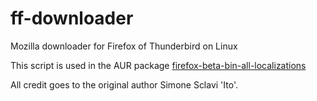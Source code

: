 # ff-downloader
Mozilla downloader for Firefox of Thunderbird on Linux

This script is used in the AUR package [firefox-beta-bin-all-localizations](https://aur.archlinux.org/packages/firefox-beta-bin-all-localizations)

All credit goes to the original author Simone Sclavi 'Ito'.
